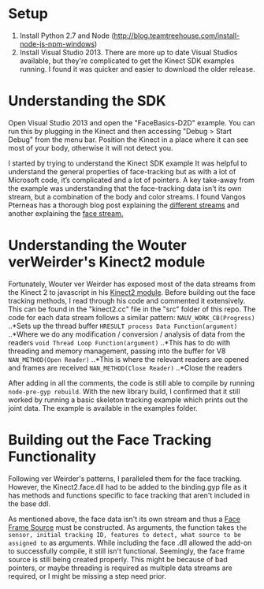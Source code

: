 # Setup
1. Install Python 2.7 and Node (http://blog.teamtreehouse.com/install-node-js-npm-windows)
3. Install Visual Studio 2013. There are more up to date Visual Studios available, but they're complicated to get the Kinect SDK examples running. I found it was quicker and easier to download the older release. 

# Understanding the SDK
Open Visual Studio 2013 and open the "FaceBasics-D2D" example. You can run this by plugging in the Kinect and then accessing "Debug > Start Debug" from the menu bar. Position the Kinect in a place where it can see most of your body, otherwise it will not detect you.

I started by trying to understand the Kinect SDK example It was helpful to understand the general properties of face-tracking but as with a lot of Microsoft code, it’s complicated and a lot of pointers. A key take-away from the example was understanding that the face-tracking data isn't its own stream, but a combination of the body and color streams. I found Vangos Pterneas has a thorough blog post explaining the [different streams](https://pterneas.com/2014/02/20/kinect-for-windows-version-2-color-depth-and-infrared-streams/) and another explaining the [face stream.](https://pterneas.com/2014/12/21/kinect-2-face-basics/)

# Understanding the Wouter verWeirder's Kinect2 module
Fortunately, Wouter ver Weirder has exposed most of the data streams from the Kinect 2 to javascript in his [Kinect2 module](ttps://github.com/wouterverweirder/kinect2). Before building out the face tracking methods, I read through his code and commented it extensively. This can be found in the "kinect2.cc" file in the "src" folder of this repo. The code for each data stream follows a similar pattern:
`NAUV_WORK_CB(Progress)`
..*Sets up the thread buffer
`HRESULT process Data Function(argument)`
..*Where we do any modification / conversion / analysis of data from the readers
`void Thread Loop Function(argument)`
..*This has to do with threading and memory management, passing into the buffer for V8
`NAN_METHOD(Open Reader)`
..*This is where the relevant readers are opened and frames are received
`NAN_METHOD(Close Reader)`
..*Close the readers

After adding in all the comments, the code is still able to compile by running `node-pre-gyp rebuild`. With the new library build, I confirmed that it still worked by running a basic skeleton tracking example which prints out the joint data. The example is available in the examples folder.

# Building out the Face Tracking Functionality
Following ver Weirder's patterns, I paralleled them for the face tracking. However, the Kinect2.face.dll had to be added to the binding.gyp file as it has methods and functions specific to face tracking that aren't included in the base ddl. 

As mentioned above, the face data isn't its own stream and thus a [Face Frame Source](https://msdn.microsoft.com/en-us/library/microsoft.kinect.face.createfaceframesource.aspx) must be constructed. As arguments, the function takes `the sensor, initial tracking ID, features to detect, what source to be assigned to` as arguments. While including the face .dll allowed the add-on to successfully compile, it still isn't functional. Seemingly, the face frame source is still being created properly. This might be because of bad pointers, or maybe threading is required as multiple data streams are required, or I might be missing a step need prior.







